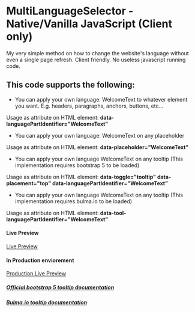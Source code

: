 # MultiLanguageSelector - Native/Vanilla JavaScript (Client only)
My very simple method on how to change the website's language without even a single page refresh. Client friendly. No useless javascript running code.

## This code supports the following:
- You can apply your own language: WelcomeText to whatever element you want. E.g. headers, paragraphs, anchors, buttons, etc...

Usage as attribute on HTML element: **data-languagePartIdentifier="WelcomeText"**

- You can apply your own language: WelcomeText on any placeholder

Usage as attribute on HTML element: **data-placeholder="WelcomeText"**

- You can apply your own language WelcomeText on any tooltip (This implementation requires bootstrap 5 to be loaded)

Usage as attribute on HTML element: **data-toggle="tooltip" data-placement="top" data-languagePartIdentifier="WelcomeText"**

- You can apply your own language WelcomeText on any tooltip (This implementation requires bulma.io to be loaded)

Usage as attribute on HTML element: **data-tool-languagePartIdentifier="WelcomeText"**

#### Live Preview
[Live Preview](https://kareszrk.github.io/MultiLanguageSelector/ "Live Preview")

#### In Production enviorement
[Production Live Preview](https://iranyaszallas.hu/ "Production Live Preview")

##### [Official bootstrap 5 tooltip documentation](https://getbootstrap.com/docs/5.0/components/tooltips/ "Bootstrap 5 tooltip documentation")
##### [Bulma.io tooltip documentation](https://wikiki.github.io/elements/tooltip/ "Bulma.io tooltip documentation")

